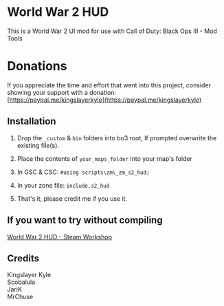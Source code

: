 # World War 2 HUD
This is a World War 2 UI mod for use with Call of Duty: Black Ops III - Mod Tools

# Donations
If you appreciate the time and effort that went into this project, consider showing your support with a donation:\
[https://paypal.me/kingslayerkyle](https://paypal.me/kingslayerkyle)

## Installation
1) Drop the `_custom` & `bin` folders into bo3 root, If prompted overwrite the existing file(s).

2) Place the contents of `your_maps_folder` into your map's folder

3) In GSC & CSC:
`#using scripts\zm\_zm_s2_hud;`

4) In your zone file:
`include,s2_hud`

5) That's it, please credit me if you use it.

## If you want to try without compiling
[World War 2 HUD - Steam Workshop](https://steamcommunity.com/sharedfiles/filedetails/?id=2827481688)

## Credits
Kingslayer Kyle\
Scobalula\
JariK\
MrChuse
